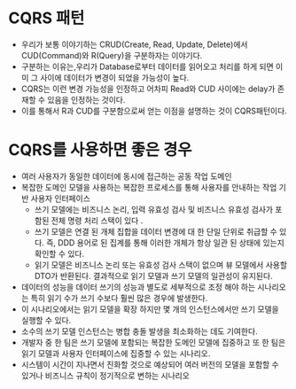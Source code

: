 # CQRS 패턴

- 우리가 보통 이야기하는 CRUD(Create, Read, Update, Delete)에서 CUD(Command)와 R(Query)을 구분하자는 이야기다.
- 구분하는 이유는,우리가 Database로부터 데이터를 읽어오고 처리를 하게 되면 이미 그 사이에 데이터가 변경이 되었을 가능성이 높다.
- CQRS는 이런 변경 가능성을 인정하고 어차피 Read와 CUD 사이에는 delay가 존재할 수 있음을 인정하는 것이다.
- 이를 통해서 R과 CUD를 구분함으로써 얻는 이점을 설명하는 것이 CQRS패턴이다.

# CQRS를 사용하면 좋은 경우

- 여러 사용자가 동일한 데이터에 동시에 접근하는 공동 작업 도메인
- 복잡한 도메인 모델을 사용하는 복잡한 프로세스를 통해 사용자를 안내하는 작업 기반 사용자 인터페이스
  - 쓰기 모델에는 비즈니스 논리, 입력 유효성 검사 및 비즈니스 유효성 검사가 포함된 전체 명령 처리 스택이 있다 .
  - 쓰기 모델은 연결 된 개체 집합을 데이터 변경에 대 한 단일 단위로 취급할 수 있다. 즉, DDD 용어로 된 집계를 통해 이러한 개체가 항상 일관 된 상태에 있는지 확인할 수 있다.
  - 읽기 모델은 비즈니스 논리 또는 유효성 검사 스택이 없으며 뷰 모델에서 사용할 DTO가 반환된다. 결과적으로 읽기 모델과 쓰기 모델의 일관성이 유지된다.
- 데이터의 성능을 데이터 쓰기의 성능과 별도로 세부적으로 조정 해야 하는 시나리오는 특히 읽기 수가 쓰기 수보다 훨씬 많은 경우에 발생한다.
- 이 시나리오에서는 읽기 모델을 확장 하지만 몇 개의 인스턴스에서만 쓰기 모델을 실행할 수 있다.
- 소수의 쓰기 모델 인스턴스는 병합 충돌 발생을 최소화하는 데도 기여한다.
- 개발자 중 한 팀은 쓰기 모델에 포함되는 복잡한 도메인 모델에 집중하고 또 한 팀은 읽기 모델과 사용자 인터페이스에 집중할 수 있는 시나리오.
- 시스템이 시간이 지나면서 진화할 것으로 예상되어 여러 버전의 모델을 포함할 수 있거나 비즈니스 규칙이 정기적으로 변하는 시나리오
